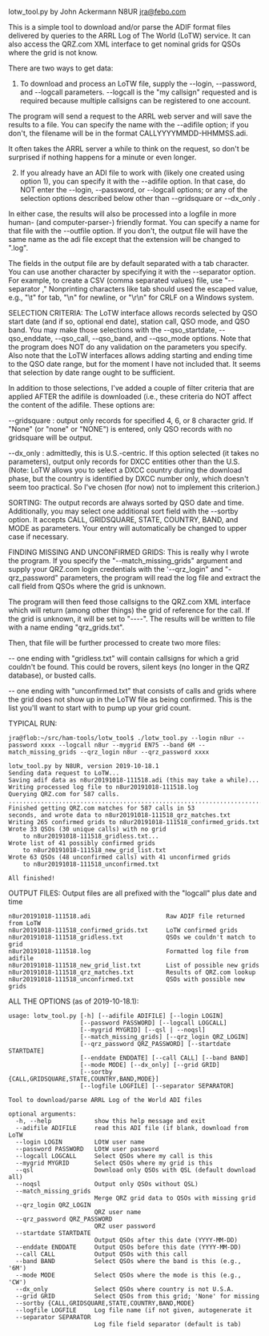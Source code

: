 lotw_tool.py by John Ackermann   N8UR   jra@febo.com

This is a simple tool to download and/or parse the ADIF format files
delivered by queries to the ARRL Log of The World (LoTW) service.
It can also access the QRZ.com XML interface to get nominal grids for
QSOs where the grid is not know.

There are two ways to get data:

1.  To download and process an LoTW file, supply the --login, --password,
and --logcall parameters.  --logcall is the "my callsign" requested and
is required because multiple callsigns can be registered to one account.

The program will send a request to the ARRL web server and will save the
results to a file.  You can specify the name with the --adifile option; if
you don't, the filename will be in the format CALLYYYYMMDD-HHMMSS.adi.

It often takes the ARRL server a while to think on the request, so don't
be surprised if nothing happens for a minute or even longer.

2.  If you already have an ADI file to work with (likely one created using
option 1), you can specify it with the --adifile option.  In that case,
do NOT enter the --login, --password, or --logcall options; or any of
the selection options described below other than --gridsquare or --dx_only .

In either case, the results will also be processed into a logfile in more 
human- (and computer-parser-) friendly format.  You can specify a name for 
that file with the --outfile option.  If you don't, the output file will 
have the same name as the adi file except that the extension will be 
changed to ".log".

The fields in the output file are by default separated with a tab character.
You can use another character by specifying it with the --separator option.
For example, to create a CSV (comma separated values) file, use
"--separator ,"  Nonprinting characters like tab should used the escaped
value, e.g., "\t" for tab, "\n" for newline, or "\r\n" for CRLF on a
Windows system.

SELECTION CRITERIA:
The LoTW interface allows records selected by QSO start date (and if so,
optional end date), station call, QSO mode, and QSO band.  You may
make those selections with the --qso_startdate, --qso_enddate,
--qso_call, --qso_band, and --qso_mode options.  Note that the program
does NOT do any validation on the parameters you specify.  Also note
that the LoTW interfaces allows adding starting and ending time to
the QSO date range, but for the moment I have not included that.  It
seems that selection by date range ought to be sufficient.

In addition to those selections, I've added a couple of filter
criteria that are applied AFTER the adifile is downloaded (i.e., these
criteria do NOT affect the content of the adifile.  These options are:

--gridsquare : output only records for specified 4, 6, or 8 character
grid.  If "None" (or "none" or "NONE") is entered, only QSO records
with no gridsquare will be output.

--dx_only : admittedly, this is U.S.-centric.  If this option selected
(it takes no parameters), output only records for DXCC entities other than
the U.S.  (Note: LoTW allows you to select a DXCC country during the download
phase, but the country is identified by DXCC number only, which doesn't seem
too practical.  So I've chosen (for now) not to implement this criterion.)

SORTING:
The output records are always sorted by QSO date and time.  Additionally,
you may select one additional sort field with the --sortby option.  It
accepts CALL, GRIDSQUARE, STATE, COUNTRY, BAND, and MODE as parameters.
Your entry will automatically be changed to upper case if necessary.

FINDING MISSING AND UNCONFIRMED GRIDS:
This is really why I wrote the program.  If you specify the 
"--match_missing_grids" argument and supply your QRZ.com login credentials
with the '--qrz_login" and "-qrz_password" parameters, the program
will read the log file and extract the call field from QSOs where the
grid is unknown.

The program will then feed those callsigns to the QRZ.com XML interface
which will return (among other things) the grid of reference for 
the call.  If the grid is unknown, it will be set to "----".  The results
will be written to file with a name ending "qrz_grids.txt".

Then, that file will be further processed to create two more files:

-- one ending with "gridless.txt" will contain callsigns for which
a grid couldn't be found.  This could be rovers, silent keys (no longer
in the QRZ database), or busted calls.

-- one ending with "unconfirmed.txt" that consists of calls and grids where
the grid does not show up in the LoTW file as being confirmed.  This is the
list you'll want to start with to pump up your grid count.

TYPICAL RUN:
```
jra@flob:~/src/ham-tools/lotw_tool$ ./lotw_tool.py --login n8ur --password xxxx --logcall n8ur --mygrid EN75 --band 6M --match_missing_grids --qrz_login n8ur --qrz_password xxxx

lotw_tool.py by N8UR, version 2019-10-18.1
Sending data request to LoTW...
Saving adif data as n8ur20191018-111518.adi (this may take a while)...
Writing processed log file to n8ur20191018-111518.log
Querying QRZ.com for 587 calls. ...........................................................................................................................................................................................................................................................................................................................................................................................................................................................................................................................................................................................................
Finished getting QRZ.com matches for 587 calls in 53
seconds, and wrote data to n8ur20191018-111518_qrz_matches.txt
Writing 265 confirmed grids to n8ur20191018-111518_confirmed_grids.txt
Wrote 33 QSOs (30 unique calls) with no grid
	to n8ur20191018-111518_gridless.txt...
Wrote list of 41 possibly confirmed grids
	to n8ur20191018-111518_new_grid_list.txt
Wrote 63 QSOs (48 unconfirmed calls) with 41 unconfirmed grids
	to n8ur20191018-111518_unconfirmed.txt

All finished!
```

OUTPUT FILES:
Output files are all prefixed with the "logcall" plus date and time

```
n8ur20191018-111518.adi                     Raw ADIF file returned from LoTW
n8ur20191018-111518_confirmed_grids.txt     LoTW confirmed grids  
n8ur20191018-111518_gridless.txt            QSOs we couldn't match to grid
n8ur20191018-111518.log                     Formatted log file from adifile
n8ur20191018-111518_new_grid_list.txt       List of possible new grids
n8ur20191018-111518_qrz_matches.txt         Results of QRZ.com lookup
n8ur20191018-111518_unconfirmed.txt         QSOs with possible new grids
```

ALL THE OPTIONS (as of 2019-10-18.1):
```
usage: lotw_tool.py [-h] [--adifile ADIFILE] [--login LOGIN]
                    [--password PASSWORD] [--logcall LOGCALL]
                    [--mygrid MYGRID] [--qsl | --noqsl]
                    [--match_missing_grids] [--qrz_login QRZ_LOGIN]
                    [--qrz_password QRZ_PASSWORD] [--startdate STARTDATE]
                    [--enddate ENDDATE] [--call CALL] [--band BAND]
                    [--mode MODE] [--dx_only] [--grid GRID]
                    [--sortby {CALL,GRIDSQUARE,STATE,COUNTRY,BAND,MODE}]
                    [--logfile LOGFILE] [--separator SEPARATOR]

Tool to download/parse ARRL Log of the World ADI files

optional arguments:
  -h, --help            show this help message and exit
  --adifile ADIFILE     read this ADI file (if blank, download from LoTW
  --login LOGIN         LOtW user name
  --password PASSWORD   LOtW user password
  --logcall LOGCALL     Select QSOs where my call is this
  --mygrid MYGRID       Select QSOs where my grid is this
  --qsl                 Download only QSOs with QSL (default download all)
  --noqsl               Output only QSOs without QSL)
  --match_missing_grids
                        Merge QRZ grid data to QSOs with missing grid
  --qrz_login QRZ_LOGIN
                        QRZ user name
  --qrz_password QRZ_PASSWORD
                        QRZ user password
  --startdate STARTDATE
                        Output QSOs after this date (YYYY-MM-DD)
  --enddate ENDDATE     Output QSOs before this date (YYYY-MM-DD)
  --call CALL           Output QSOs with this call
  --band BAND           Select QSOs where the band is this (e.g., '6M')
  --mode MODE           Select QSOs where the mode is this (e.g., 'CW')
  --dx_only             Select QSOs where country is not U.S.A.
  --grid GRID           Select QSOs from this grid; 'None' for missing
  --sortby {CALL,GRIDSQUARE,STATE,COUNTRY,BAND,MODE}
  --logfile LOGFILE     Log file name (if not given, autogenerate it
  --separator SEPARATOR
                        Log file field separator (default is tab)

```
